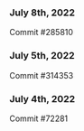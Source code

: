 ### July 8th, 2022

Commit #285810

### July 5th, 2022

Commit #314353


### July 4th, 2022

Commit #72281
